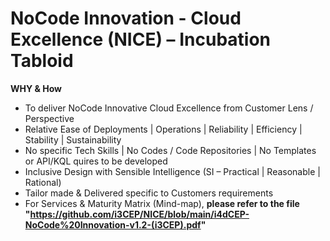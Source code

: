 # NoCode Innovation - Cloud Excellence (NICE) – Incubation Tabloid
**WHY & How**

 - To deliver NoCode Innovative Cloud Excellence from Customer Lens / Perspective
  - Relative Ease of Deployments | Operations | Reliability | Efficiency | Stability | Sustainability
  - No specific Tech Skills | No Codes / Code Repositories | No Templates or API/KQL quires to be developed
  - Inclusive Design with Sensible Intelligence (SI – Practical | Reasonable | Rational)
  - Tailor made & Delivered specific to Customers requirements
  - For Services & Maturity Matrix (Mind-map), **please refer to the file "https://github.com/i3CEP/NICE/blob/main/i4dCEP-NoCode%20Innovation-v1.2-(i3CEP).pdf"**

